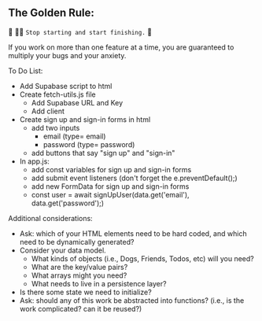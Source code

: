 ## The Golden Rule: 

🦸 🦸‍♂️ `Stop starting and start finishing.` 🏁

If you work on more than one feature at a time, you are guaranteed to multiply your bugs and your anxiety.

To Do List:

- Add Supabase script to html
- Create fetch-utils.js file
  - Add Supabase URL and Key
  - Add client
- Create sign up and sign-in forms in html
  - add two inputs
    - email (type= email)
    - password (type= password)
  - add buttons that say "sign up" and "sign-in"
- In app.js:
  - add const variables for sign up and sign-in forms
  - add submit event listeners (don't forget the e.preventDefault();)
  - add new FormData for sign up and sign-in forms
  - const user = await signUpUser(data.get('email'), data.get('password');)









Additional considerations:
- Ask: which of your HTML elements need to be hard coded, and which need to be dynamically generated?
- Consider your data model. 
  - What kinds of objects (i.e., Dogs, Friends, Todos, etc) will you need? 
  - What are the key/value pairs? 
  - What arrays might you need? 
  - What needs to live in a persistence layer?
- Is there some state we need to initialize?
- Ask: should any of this work be abstracted into functions? (i.e., is the work complicated? can it be reused?)
